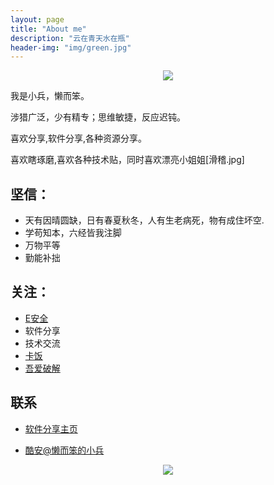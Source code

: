 ```yaml
---
layout: page
title: "About me"
description: "云在青天水在瓶"
header-img: "img/green.jpg"
---
```



<center>
    <p><img src="http://img2.touxiang.cn/file/20160125/93e998bc10a9f02b91dea30d1ed6d4bf.jpg" align="center"></p>
</center>  

我是小兵，懒而笨。  

涉猎广泛，少有精专；思维敏捷，反应迟钝。

喜欢分享,软件分享,各种资源分享。

喜欢瞎琢磨,喜欢各种技术贴，同时喜欢漂亮小姐姐[滑稽.jpg]
  
坚信：
---  

- 天有因晴圆缺，日有春夏秋冬，人有生老病死，物有成住坏空.
- 学苟知本，六经皆我注脚 
- 万物平等
- 勤能补拙

关注：
----  

- [E安全](https://www.easyaq.com/)
- 软件分享
- 技术交流
- [卡饭](http://bbs.kafan.cn/)
- [吾爱破解](http://www.52pojie.cn/)

## 联系

- [软件分享主页](http://xiaobing211314.ys168.com/)

- [酷安@懒而笨的小兵](https://www.coolapk.com/u/849427)





<center>
    <p><img src="http://easyread.ph.126.net/b9Bigob7TjH6GXgBDnrj2Q==/7916967505106579244.gif" align="center"></p>
</center>






